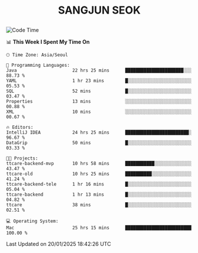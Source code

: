 <h1>
 <p align="center">
   SANGJUN SEOK
 </p>
</h1>

<!--START_SECTION:waka-->
![Code Time](http://img.shields.io/badge/Code%20Time-4%2C064%20hrs%2030%20mins-blue)

📊 **This Week I Spent My Time On** 

```text
🕑︎ Time Zone: Asia/Seoul

💬 Programming Languages: 
Java                     22 hrs 25 mins      ██████████████████████░░░   88.73 % 
YAML                     1 hr 23 mins        █░░░░░░░░░░░░░░░░░░░░░░░░   05.53 % 
SQL                      52 mins             █░░░░░░░░░░░░░░░░░░░░░░░░   03.47 % 
Properties               13 mins             ░░░░░░░░░░░░░░░░░░░░░░░░░   00.88 % 
XML                      10 mins             ░░░░░░░░░░░░░░░░░░░░░░░░░   00.67 % 

🔥 Editors: 
IntelliJ IDEA            24 hrs 25 mins      ████████████████████████░   96.67 % 
DataGrip                 50 mins             █░░░░░░░░░░░░░░░░░░░░░░░░   03.33 % 

🐱‍💻 Projects: 
ttcare-backend-mvp       10 hrs 58 mins      ███████████░░░░░░░░░░░░░░   43.47 % 
ttcare-old               10 hrs 25 mins      ██████████░░░░░░░░░░░░░░░   41.24 % 
ttcare-backend-tele      1 hr 16 mins        █░░░░░░░░░░░░░░░░░░░░░░░░   05.04 % 
ttcare-backend           1 hr 13 mins        █░░░░░░░░░░░░░░░░░░░░░░░░   04.82 % 
ttcare                   38 mins             █░░░░░░░░░░░░░░░░░░░░░░░░   02.51 % 

💻 Operating System: 
Mac                      25 hrs 15 mins      █████████████████████████   100.00 % 
```


 Last Updated on 20/01/2025 18:42:26 UTC
<!--END_SECTION:waka-->
